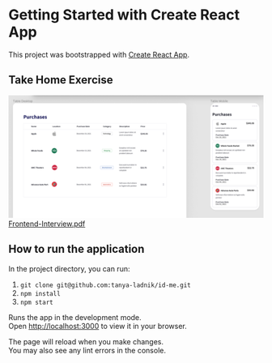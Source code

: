 # Getting Started with Create React App

This project was bootstrapped with [Create React App](https://github.com/facebook/create-react-app).


## Take Home Exercise
![Frontend-Interview-Figma](Frontend-Interview-Figma.png)
[Frontend-Interview.pdf](Frontend-Interview.pdf)

## How to run the application

In the project directory, you can run:
1. `git clone git@github.com:tanya-ladnik/id-me.git`
2. `npm install`
3. `npm start`

Runs the app in the development mode.\
Open [http://localhost:3000](http://localhost:3000) to view it in your browser.

The page will reload when you make changes.\
You may also see any lint errors in the console.
